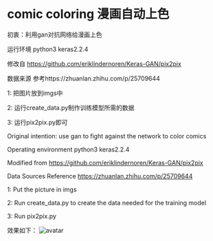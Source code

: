# comic coloring 漫画自动上色

初衷：利用gan对抗网络给漫画上色

运行环境 python3 keras2.2.4

修改自
https://github.com/eriklindernoren/Keras-GAN/pix2pix

数据来源
参考https://zhuanlan.zhihu.com/p/25709644

1: 把图片放到imgs中

2: 运行create_data.py制作训练模型所需的数据

3: 运行pix2pix.py即可

Original intention: use gan to fight against the network to color comics

Operating environment python3 keras2.2.4

Modified from
https://github.com/eriklindernoren/Keras-GAN/pix2pix

Data Sources
Reference https://zhuanlan.zhihu.com/p/25709644

1: Put the picture in imgs

2: Run create_data.py to create the data needed for the training model

3: Run pix2pix.py

效果如下：
![avatar](https://github.com/freekoy/comic-coloring/blob/master/infer.png)
